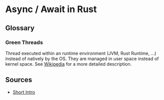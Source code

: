 # Async / Await in Rust

## Glossary
### Green Threads
Thread executed within an runtime environment (JVM, Rust Runtime, ...) instead of natively by the OS.
They are managed in user space instead of kernel space.
See [Wikipedia](https://en.wikipedia.org/wiki/Green_threads) for a more detailed description.

## Sources
- [Short Intro](https://www.youtube.com/watch?v=K8LNPYNvT-U)